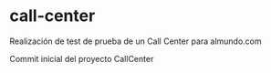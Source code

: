 # call-center
Realización de test de prueba de un Call Center para almundo.com

Commit inicial del proyecto CallCenter
